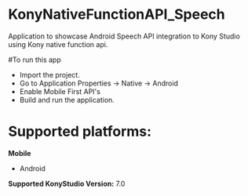 # KonyNativeFunctionAPI_Speech
Application to showcase Android Speech API integration to Kony Studio using Kony native function api.

#To run this app

- Import the project.
- Go to Application Properties -> Native -> Android
- Enable Mobile First API's
- Build and run the application.

# Supported platforms:
**Mobile**
 * Android

**Supported KonyStudio Version:** 7.0
